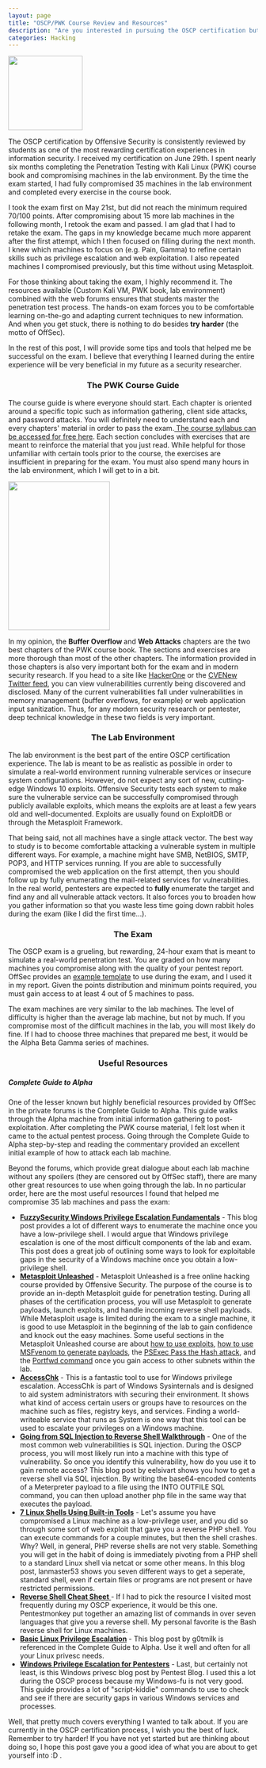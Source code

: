 ```yaml
---
layout: page
title: "OSCP/PWK Course Review and Resources"
description: "Are you interested in pursuing the OSCP certification but don't know how to prepare or what to expect? Look no further..."
categories: Hacking
---
```


<a href="http://spitfy.re//wp-content/uploads/2017/07/offsensive-security-logo-kg-1.png"><img class="wp-image-84 size-thumbnail alignright" src="http://spitfy.re//wp-content/uploads/2017/07/offsensive-security-logo-kg-1-150x150.png" alt="" width="150" height="150" /></a>

The OSCP certification by Offensive Security is consistently reviewed by students as one of the most rewarding certification experiences in information security. I received my certification on June 29th. I spent nearly six months completing the Penetration Testing with Kali Linux (PWK) course book and compromising machines in the lab environment. By the time the exam started, I had fully compromised 35 machines in the lab environment and completed every exercise in the course book.<!--more-->

I took the exam first on May 21st, but did not reach the minimum required 70/100 points. After compromising about 15 more lab machines in the following month, I retook the exam and passed. I am glad that I had to retake the exam. The gaps in my knowledge became much more apparent after the first attempt, which I then focused on filling during the next month. I knew which machines to focus on (e.g. Pain, Gamma) to refine certain skills such as privilege escalation and web exploitation. I also repeated machines I compromised previously, but this time without using Metasploit.

For those thinking about taking the exam, I highly recommend it. The resources available (Custom Kali VM, PWK book, lab environment) combined with the web forums ensures that students master the penetration test process. The hands-on exam forces you to be comfortable learning on-the-go and adapting current techniques to new information. And when you get stuck, there is nothing to do besides <strong>try harder</strong> (the motto of OffSec).

In the rest of this post, I will provide some tips and tools that helped me be successful on the exam. I believe that everything I learned during the entire experience will be very beneficial in my future as a security researcher.

<h3 style="text-align: center;">The PWK Course Guide</h3>

The course guide is where everyone should start. Each chapter is oriented around a specific topic such as information gathering, client side attacks, and password attacks. You will definitely need to understand each and every chapters' material in order to pass the exam.<a href="https://www.offensive-security.com/documentation/penetration-testing-with-kali.pdf"> The course syllabus can be accessed for free here</a>. Each section concludes with exercises that are meant to reinforce the material that you just read. While helpful for those unfamiliar with certain tools prior to the course, the exercises are insufficient in preparing for the exam. You must also spend many hours in the lab environment, which I will get to in a bit.

<a href="http://spitfy.re//wp-content/uploads/2017/07/pwk-box-large.png"><img class="alignleft wp-image-105 size-medium" src="http://spitfy.re//wp-content/uploads/2017/07/pwk-box-large-205x300.png" alt="" width="205" height="300" /></a>

In my opinion, the <strong>Buffer Overflow </strong>and <strong>Web Attacks</strong> chapters are the two best chapters of the PWK course book. The sections and exercises are more thorough than most of the other chapters. The information provided in those chapters is also very important both for the exam and in modern security research. If you head to a site like <a href="https://www.hackerone.com/">HackerOne</a> or the <a href="https://www.twitter.com/cvenew">CVENew Twitter feed</a>, you can view vulnerabilities currently being discovered and disclosed. Many of the current vulnerabilities fall under vulnerabilities in memory management (buffer overflows, for example) or web application input sanitization. Thus, for any modern security research or pentester, deep technical knowledge in these two fields is very important.

<h3 style="text-align: center;">The Lab Environment</h3>

The lab environment is the best part of the entire OSCP certification experience. The lab is meant to be as realistic as possible in order to simulate a real-world environment running vulnerable services or insecure system configurations. However, do not expect any sort of new, cutting-edge Windows 10 exploits. Offensive Security tests each system to make sure the vulnerable service can be successfully compromised through publicly available exploits, which means the exploits are at least a few years old and well-documented. Exploits are usually found on ExploitDB or through the Metasploit Framework.

That being said, not all machines have a single attack vector. The best way to study is to become comfortable attacking a vulnerable system in multiple different ways. For example, a machine might have SMB, NetBIOS, SMTP, POP3, and HTTP services running. If you are able to successfully compromised the web application on the first attempt, then you should follow up by fully enumerating the mail-related services for vulnerabilities. In the real world, pentesters are expected to <b>fully </b>enumerate the target and find any and all vulnerable attack vectors. It also forces you to broaden how you gather information so that you waste less time going down rabbit holes during the exam (like I did the first time...).

<h3 style="text-align: center;">The Exam</h3>

The OSCP exam is a grueling, but rewarding, 24-hour exam that is meant to simulate a real-world penetration test. You are graded on how many machines you compromise along with the quality of your pentest report. OffSec provides an <a href="https://www.offensive-security.com/pwk-online/PWKv1-REPORT.doc">example template</a> to use during the exam, and I used it in my report. Given the points distribution and minimum points required, you must gain access to at least 4 out of 5 machines to pass.

The exam machines are very similar to the lab machines. The level of difficulty is higher than the average lab machine, but not by much. If you compromise most of the difficult machines in the lab, you will most likely do fine. If I had to choose three machines that prepared me best, it would be the Alpha Beta Gamma series of machines.

<h3 style="text-align: center;">Useful Resources</h3>

<h5>Complete Guide to Alpha</h5>

One of the lesser known but highly beneficial resources provided by OffSec in the private forums is the Complete Guide to Alpha. This guide walks through the Alpha machine from initial information gathering to post-exploitation. After completing the PWK course material, I felt lost when it came to the actual pentest process. Going through the Complete Guide to Alpha step-by-step and reading the commentary provided an excellent initial example of how to attack each lab machine.

Beyond the forums, which provide great dialogue about each lab machine without any spoilers (they are censored out by OffSec staff), there are many other great resources to use when going through the lab. In no particular order, here are the most useful resources I found that helped me compromise 35 lab machines and pass the exam:

<ul>
    <li><strong><a href="http://www.fuzzysecurity.com/tutorials/16.html">FuzzySecurity Windows Privilege Escalation Fundamentals</a></strong> - This blog post provides a lot of different ways to enumerate the machine once you have a low-privilege shell. I would argue that Windows privilege escalation is one of the most difficult components of the lab and exam. This post does a great job of outlining some ways to look for exploitable gaps in the security of a Windows machine once you obtain a low-privilege shell.</li>
    <li><a href="https://www.offensive-security.com/metasploit-unleashed/"><strong>Metasploit Unleashed</strong></a> - Metasploit Unleashed is a free online hacking course provided by Offensive Security. The purpose of the course is to provide an in-depth Metasploit guide for penetration testing. During all phases of the certification process, you will use Metasploit to generate payloads, launch exploits, and handle incoming reverse shell payloads. While Metasploit usage is limited during the exam to a single machine, it is good to use Metasploit in the beginning of the lab to gain confidence and knock out the easy machines. Some useful sections in the Metasploit Unleashed course are about <a href="https://www.offensive-security.com/metasploit-unleashed/using-exploits/">how to use exploits</a>, <a href="https://www.offensive-security.com/metasploit-unleashed/msfvenom/">how to use MSFvenom to generate payloads</a>, the <a href="https://www.offensive-security.com/metasploit-unleashed/psexec-pass-hash/">PSExec Pass the Hash attack</a>, and the <a href="https://www.offensive-security.com/metasploit-unleashed/portfwd/">Portfwd command</a> once you gain access to other subnets within the lab.</li>
    <li><a href="https://technet.microsoft.com/en-us/sysinternals/accesschk.aspx"><strong>AccessChk</strong></a> - This is a fantastic tool to use for Windows privilege escalation. AccessChk is part of Windows Sysinternals and is designed to aid system administrators with securing their environment. It shows what kind of access certain users or groups have to resources on the machine such as files, registry keys, and services. Finding a world-writeable service that runs as System is one way that this tool can be used to escalate your privileges on a Windows machine.</li>
    <li><a href="http://eelsivart.blogspot.com/2011/06/going-from-sql-injection-to-reverse.html"><strong>Going from SQL Injection to Reverse Shell Walkthrough</strong></a> - One of the most common web vulnerabilities is SQL injection. During the OSCP process, you will most likely run into a machine with this type of vulnerability. So once you identify this vulnerability, how do you use it to gain remote access? This blog post by eelsivart shows you how to get a reverse shell via SQL injection. By writing the base64-encoded contents of a Meterpreter payload to a file using the INTO OUTFILE SQL command, you can then upload another php file in the same way that executes the payload.</li>
    <li><a href="http://www.lanmaster53.com/2011/05/7-linux-shells-using-built-in-tools/"><strong>7 Linux Shells Using Built-in Tools</strong></a> - Let's assume you have compromised a Linux machine as a low-privilege user, and you did so through some sort of web exploit that gave you a reverse PHP shell. You can execute commands for a couple minutes, but then the shell crashes. Why? Well, in general, PHP reverse shells are not very stable. Something you will get in the habit of doing is immediately pivoting from a PHP shell to a standard Linux shell via netcat or some other means. In this blog post, lanmaster53 shows you seven different ways to get a seperate, standard shell, even if certain files or programs are not present or have restricted permissions.</li>
    <li><a href="http://pentestmonkey.net/cheat-sheet/shells/reverse-shell-cheat-sheet"><strong>Reverse Shell Cheat Sheet</strong> </a>- If I had to pick the resource I visited most frequently during my OSCP experience, it would be this one. Pentestmonkey put together an amazing list of commands in over seven languages that give you a reverse shell. My personal favorite is the Bash reverse shell for Linux machines.</li>
    <li><a href="https://blog.g0tmi1k.com/2011/08/basic-linux-privilege-escalation/"><strong>Basic Linux Privilege Escalation</strong></a> - This blog post by g0tmilk is referenced in the Complete Guide to Alpha. Use it well and often for all your Linux privesc needs.</li>
    <li><a href="https://pentest.blog/windows-privilege-escalation-methods-for-pentesters/"><strong>Windows Privilege Escalation for Pentesters</strong></a> - Last, but certainly not least, is this Windows privesc blog post by Pentest Blog. I used this a lot during the OSCP process because my Windows-fu is not very good. This guide provides a lot of "script-kiddie" commands to use to check and see if there are security gaps in various Windows services and processes.</li>
</ul>

Well, that pretty much covers everything I wanted to talk about. If you are currently in the OSCP certification process, I wish you the best of luck. Remember to try harder! If you have not yet started but are thinking about doing so, I hope this post gave you a good idea of what you are about to get yourself into :D .
